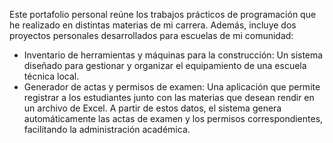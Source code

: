 Este portafolio personal reúne los trabajos prácticos de programación que he realizado en distintas materias de mi carrera. Además, incluye dos proyectos personales desarrollados para escuelas de mi comunidad:
* Inventario de herramientas y máquinas para la construcción: Un sistema diseñado para gestionar y organizar el equipamiento de una escuela técnica local.
* Generador de actas y permisos de examen: Una aplicación que permite registrar a los estudiantes junto con las materias que desean rendir en un archivo de Excel. A partir de estos datos, el sistema genera automáticamente las actas de examen y los permisos correspondientes, facilitando la administración académica.

